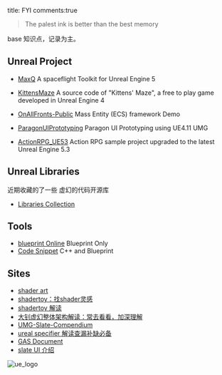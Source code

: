 title: FYI
comments:true

> The palest ink is better than the best memory

base 知识点，记录为主。

## Unreal Project

- [MaxQ](https://github.com/Gamergenic1/MaxQ) A spaceflight Toolkit for Unreal Engine 5 

- [KittensMaze](https://github.com/ukustra/KittensMaze) A source code of "Kittens' Maze", a free to play game developed in Unreal Engine 4

- [OnAllFronts-Public](https://github.com/HaywireInteractive/OnAllFronts-Public) Mass Entity (ECS) framework Demo

- [ParagonUIPrototyping](https://github.com/roman-dzieciol/ParagonUIPrototyping) Paragon UI Prototyping using UE4.11 UMG

- [ActionRPG_UE53](https://github.com/vahabahmadvand/ActionRPG_UE53) Action RPG sample project upgraded to the latest Unreal Engine 5.3

## Unreal Libraries

近期收藏的了一些 虚幻的代码开源库

- [Libraries Collection](../Tools/00.md)

## Tools

- [blueprint Online](https://blueprintue.com/type/blueprint/) Blueprint Only
- [Code Snippet](https://dev.epicgames.com/community/unreal-engine/snippets) C++ and Blueprint

## Sites
- [shader art](https://www.youtube.com/watch?v=f4s1h2YETNY)
- [shadertoy：找shader灵感](https://www.shadertoy.com/)
- [shadertoy 解读](https://zhuanlan.zhihu.com/p/542447481)
- [大钊虚幻整体架构解读：常去看看，加深理解](https://www.zhihu.com/column/insideue4)
- [UMG-Slate-Compendium](https://github.com/YawLighthouse/UMG-Slate-Compendium)
- [ureal specifier 解读查漏补缺必备](https://github.com/fjz13/UnrealSpecifiers/blob/)
- [GAS Document](https://github.com/tranek/GASDocumentatio)
- [slate UI 介绍](https://myslate.readthedocs.io/en/latest/index.html)

![ue_logo](../assets/images/00_image-1.png)